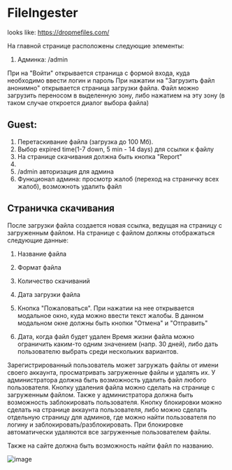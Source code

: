# FileIngester
looks like: https://dropmefiles.com/

На главной странице расположены следующие элементы:
1) Админка: /admin
 
При на "Войти" открывается страница с формой входа, куда необходимо ввести логин и пароль
При нажатии на "Загрузить файл анонимно" открывается страница загрузки файла. Файл можно загрузить переносом в выделенную зону, либо нажатием на эту зону (в таком случае откроется диалог выбора файла)
 
## Guest:
1) Перетаскивание файла (загрузка до 100 Мб).
2) Выбор expired time(1-7 down, 5 min - 14 days) для ссылки к файлу
3) На странице скачивания должна быть кнопка "Report"
4) 
5) /admin авторизация для админа
6) Функционал админа: просмотр жалоб (переход на страничку всех жалоб), возможноть удалить файл


## Страничка скачивания
После загрузки файла создается новая ссылка, ведущая на страницу с загруженным файлом. На странице с файлом должны отображаться следующие данные:
1) Название файла
2) Формат файла
3) Количество скачиваний
5) Дата загрузки файла 
6) Кнопка "Пожаловаться". При нажатии на нее открывается модальное окно, куда можно ввести текст жалобы. В данном модальном окне должны быть кнопки "Отмена" и "Отправить"

8) Дата, когда файл будет удален
Время жизни файла можно ограничить каким-то одним значением (напр. 30 дней), либо дать пользователю выбрать среди нескольких вариантов.
 
Зарегистрированный пользователь может загружать файлы от имени своего аккаунта, просматривать загруженные файлы и удалять их.
У администратора должна быть возможность удалить файл любого пользователя. Кнопку удаления файла можно сделать на странице с загруженным файлом. Также у администратора должна быть возможность заблокировать пользователя. Кнопку блокировки можно сделать на странице аккаунта пользователя, либо можно сделать отдельную страницу для админов, где можно найти пользователя по логину и заблокировать/разблокировать. При блокировке автоматически удаляются все загруженные пользователем файлы.
 
Также на сайте должна быть возможность найти файл по названию.


![image](https://user-images.githubusercontent.com/38386052/163622686-042cb455-2d05-457f-b8d9-802b90f1ecdf.png)
